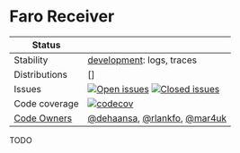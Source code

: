 # Faro Receiver

<!-- status autogenerated section -->
| Status        |           |
| ------------- |-----------|
| Stability     | [development]: logs, traces   |
| Distributions | [] |
| Issues        | [![Open issues](https://img.shields.io/github/issues-search/open-telemetry/opentelemetry-collector-contrib?query=is%3Aissue%20is%3Aopen%20label%3Areceiver%2Ffaro%20&label=open&color=orange&logo=opentelemetry)](https://github.com/open-telemetry/opentelemetry-collector-contrib/issues?q=is%3Aopen+is%3Aissue+label%3Areceiver%2Ffaro) [![Closed issues](https://img.shields.io/github/issues-search/open-telemetry/opentelemetry-collector-contrib?query=is%3Aissue%20is%3Aclosed%20label%3Areceiver%2Ffaro%20&label=closed&color=blue&logo=opentelemetry)](https://github.com/open-telemetry/opentelemetry-collector-contrib/issues?q=is%3Aclosed+is%3Aissue+label%3Areceiver%2Ffaro) |
| Code coverage | [![codecov](https://codecov.io/github/open-telemetry/opentelemetry-collector-contrib/graph/main/badge.svg?component=receiver_faro)](https://app.codecov.io/gh/open-telemetry/opentelemetry-collector-contrib/tree/main/?components%5B0%5D=receiver_faro&displayType=list) |
| [Code Owners](https://github.com/open-telemetry/opentelemetry-collector-contrib/blob/main/CONTRIBUTING.md#becoming-a-code-owner)    | [@dehaansa](https://www.github.com/dehaansa), [@rlankfo](https://www.github.com/rlankfo), [@mar4uk](https://www.github.com/mar4uk) |

[development]: https://github.com/open-telemetry/opentelemetry-collector/blob/main/docs/component-stability.md#development
<!-- end autogenerated section -->

TODO
